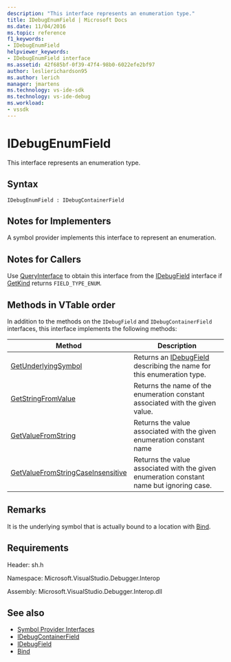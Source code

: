 ```yaml
---
description: "This interface represents an enumeration type."
title: IDebugEnumField | Microsoft Docs
ms.date: 11/04/2016
ms.topic: reference
f1_keywords:
- IDebugEnumField
helpviewer_keywords:
- IDebugEnumField interface
ms.assetid: 42f685bf-0f39-47f4-98b0-6022efe2bf97
author: leslierichardson95
ms.author: lerich
manager: jmartens
ms.technology: vs-ide-sdk
ms.technology: vs-ide-debug
ms.workload:
- vssdk
---
```

# IDebugEnumField
This interface represents an enumeration type.

## Syntax

```
IDebugEnumField : IDebugContainerField
```

## Notes for Implementers
 A symbol provider implements this interface to represent an enumeration.

## Notes for Callers
 Use [QueryInterface](/cpp/atl/queryinterface) to obtain this interface from the [IDebugField](../../../extensibility/debugger/reference/idebugfield.md) interface if [GetKind](../../../extensibility/debugger/reference/idebugfield-getkind.md) returns `FIELD_TYPE_ENUM`.

## Methods in VTable order
 In addition to the methods on the `IDebugField` and `IDebugContainerField` interfaces, this interface implements the following methods:

|Method|Description|
|------------|-----------------|
|[GetUnderlyingSymbol](../../../extensibility/debugger/reference/idebugenumfield-getunderlyingsymbol.md)|Returns an [IDebugField](../../../extensibility/debugger/reference/idebugfield.md) describing the name for this enumeration type.|
|[GetStringFromValue](../../../extensibility/debugger/reference/idebugenumfield-getstringfromvalue.md)|Returns the name of the enumeration constant associated with the given value.|
|[GetValueFromString](../../../extensibility/debugger/reference/idebugenumfield-getvaluefromstring.md)|Returns the value associated with the given enumeration constant name|
|[GetValueFromStringCaseInsensitive](../../../extensibility/debugger/reference/idebugenumfield-getvaluefromstringcaseinsensitive.md)|Returns the value associated with the given enumeration constant name but ignoring case.|

## Remarks
 It is the underlying symbol that is actually bound to a location with [Bind](../../../extensibility/debugger/reference/idebugbinder-bind.md).

## Requirements
 Header: sh.h

 Namespace: Microsoft.VisualStudio.Debugger.Interop

 Assembly: Microsoft.VisualStudio.Debugger.Interop.dll

## See also
- [Symbol Provider Interfaces](../../../extensibility/debugger/reference/symbol-provider-interfaces.md)
- [IDebugContainerField](../../../extensibility/debugger/reference/idebugcontainerfield.md)
- [IDebugField](../../../extensibility/debugger/reference/idebugfield.md)
- [Bind](../../../extensibility/debugger/reference/idebugbinder-bind.md)
